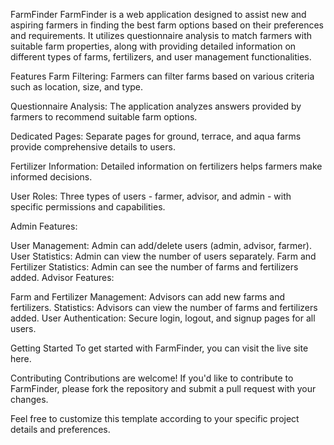 FarmFinder
FarmFinder is a web application designed to assist new and aspiring farmers in finding the best farm options based on their preferences and requirements. It utilizes questionnaire analysis to match farmers with suitable farm properties, along with providing detailed information on different types of farms, fertilizers, and user management functionalities.

Features
Farm Filtering: Farmers can filter farms based on various criteria such as location, size, and type.

Questionnaire Analysis: The application analyzes answers provided by farmers to recommend suitable farm options.

Dedicated Pages: Separate pages for ground, terrace, and aqua farms provide comprehensive details to users.

Fertilizer Information: Detailed information on fertilizers helps farmers make informed decisions.

User Roles: Three types of users - farmer, advisor, and admin - with specific permissions and capabilities.

Admin Features:

User Management: Admin can add/delete users (admin, advisor, farmer).
User Statistics: Admin can view the number of users separately.
Farm and Fertilizer Statistics: Admin can see the number of farms and fertilizers added.
Advisor Features:

Farm and Fertilizer Management: Advisors can add new farms and fertilizers.
Statistics: Advisors can view the number of farms and fertilizers added.
User Authentication: Secure login, logout, and signup pages for all users.

Getting Started
To get started with FarmFinder, you can visit the live site here.

Contributing
Contributions are welcome! If you'd like to contribute to FarmFinder, please fork the repository and submit a pull request with your changes.

Feel free to customize this template according to your specific project details and preferences.
